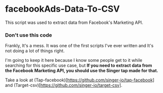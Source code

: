 # facebookAds-Data-To-CSV
This script was used to extract data from Facebook's Marketing API. 

### Don't use this code
Frankly, It's a mess. It was one of the first scripts I've ever written and It's not doing a lot of things right.

I'm going to keep it here because I know some people get to it while searching for this specific use case, but **If you need to extract data from the Facebook Marketing API, you should use the Singer tap made for that.** 

Take a look at (Tap-facebook)[https://github.com/singer-io/tap-facebook] and (Target-csv)[https://github.com/singer-io/target-csv].

